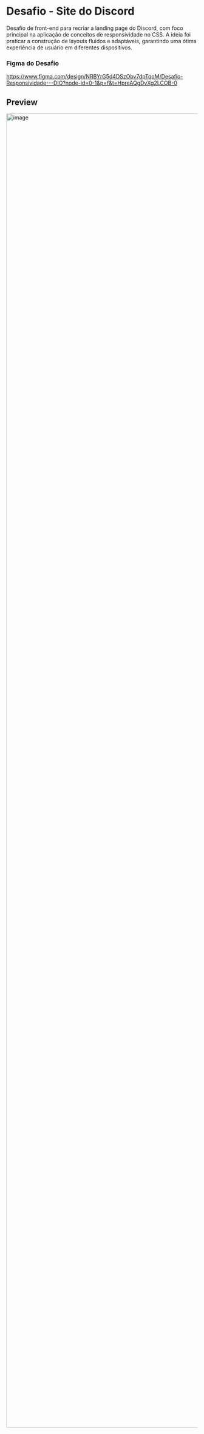 # Desafio - Site do Discord
Desafio de front-end para recriar a landing page do Discord, com foco principal na aplicação de conceitos de responsividade no CSS. A ideia foi praticar a construção de layouts fluidos e adaptáveis, garantindo uma ótima experiência de usuário em diferentes dispositivos.
### Figma do Desafio
https://www.figma.com/design/NRBYrG5d4DSzObv7dpTqoM/Desafio-Responsividade---DIO?node-id=0-1&p=f&t=HpreAQgDvXg2LCOB-0
## Preview
<img width="1920" height="3453" alt="image" src="https://github.com/user-attachments/assets/72d289bb-7974-49ac-bcfe-81a1db25ccb8" />

